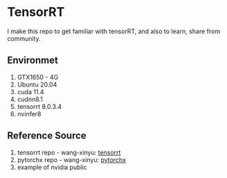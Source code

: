 # TensorRT

I make this repo to get familiar with tensorRT, and also to learn, share from community.

## Environmet
1. GTX1650 - 4G
2. Ubuntu 20.04
3. cuda 11.4
4. cudnn8.1
5. tensorrt 8.0.3.4
6. nvinfer8

## Reference Source
1. tensorrt repo - wang-xinyu: [tensorrt](https://github.com/wang-xinyu/tensorrtx.git)
2. pytorchx repo - wang-xinyu: [pytorchx](https://github.com/wang-xinyu/pytorchx.git)
3. example of nvidia public